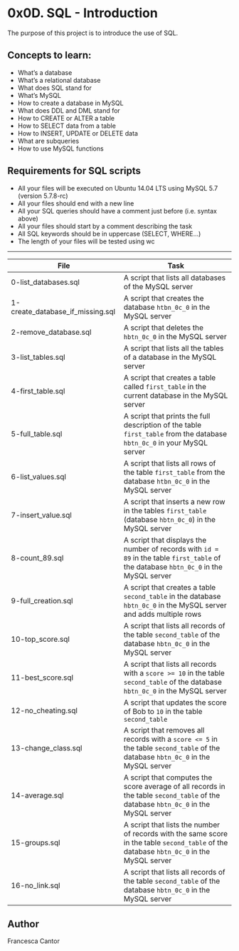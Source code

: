 # 0x0D. SQL - Introduction

The purpose of this project is to introduce the use of SQL.

## Concepts to learn:
- What’s a database
- What’s a relational database
- What does SQL stand for
- What’s MySQL
- How to create a database in MySQL
- What does DDL and DML stand for
- How to CREATE or ALTER a table
- How to SELECT data from a table
- How to INSERT, UPDATE or DELETE data
- What are subqueries
- How to use MySQL functions

## Requirements for SQL scripts
- All your files will be executed on Ubuntu 14.04 LTS using MySQL 5.7 (version 5.7.8-rc)
- All your files should end with a new line
- All your SQL queries should have a comment just before (i.e. syntax above)
- All your files should start by a comment describing the task
- All SQL keywords should be in uppercase (SELECT, WHERE…)
- The length of your files will be tested using wc

---
File | Task
---|---
0-list_databases.sql | A script that lists all databases of the MySQL server
1-create_database_if_missing.sql | A script that creates the database ```htbn_0c_0``` in the MySQL server
2-remove_database.sql | A script that deletes the ```hbtn_0c_0``` in the MySQL server
3-list_tables.sql | A script that lists all the tables of a database in the MySQL server
4-first_table.sql | A script that creates a table called ```first_table``` in the current database in the MySQL server
5-full_table.sql | A script that prints the full description of the table ```first_table``` from the database ```hbtn_0c_0``` in your MySQL server
6-list_values.sql | A script that lists all rows of the table ```first_table``` from the database ```htbn_0c_0``` in the MySQL server
7-insert_value.sql | A script that inserts a new row in the tables ```first_table``` (database ```hbtn_0c_0```) in the MySQL server
8-count_89.sql | A script that displays the number of records with ```id = 89``` in the table ```first_table``` of the database ```hbtn_0c_0``` in the MySQL server
9-full_creation.sql | A script that creates a table ```second_table``` in the database ```hbtn_0c_0``` in the MySQL server and adds multiple rows
10-top_score.sql | A script that lists all records of the table ```second_table``` of the database ```hbtn_0c_0``` in the MySQL server
11-best_score.sql | A script that lists all records with a ```score >= 10``` in the table ```second_table``` of the database ```hbtn_0c_0``` in the MySQL server
12-no_cheating.sql | A script that updates the score of Bob to ```10``` in the table ```second_table```
13-change_class.sql | A script that removes all records with a ```score <= 5``` in the table ```second_table``` of the database ```hbtn_0c_0``` in the MySQL server
14-average.sql | A script that computes the score average of all records in the table ```second_table``` of the database ```hbtn_0c_0``` in the MySQL server
15-groups.sql | A script that lists the number of records with the same score in the table ```second_table``` of the database ```hbtn_0c_0``` in the MySQL server
16-no_link.sql | A script that lists all records of the table ```second_table``` of the database ```hbtn_0c_0``` in the MySQL server

## Author
Francesca Cantor
